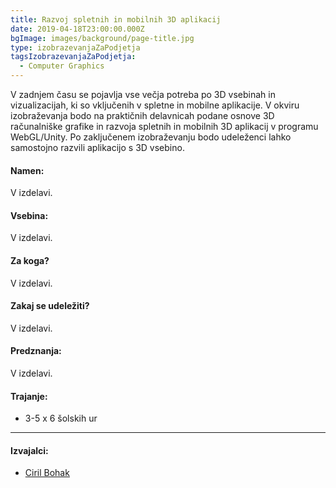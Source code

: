 ```yaml
---
title: Razvoj spletnih in mobilnih 3D aplikacij
date: 2019-04-18T23:00:00.000Z
bgImage: images/background/page-title.jpg
type: izobrazevanjaZaPodjetja
tagsIzobrazevanjaZaPodjetja:
  - Computer Graphics
---
```

V zadnjem času se pojavlja vse večja potreba po 3D vsebinah in vizualizacijah, ki so vključenih v spletne in mobilne aplikacije. V okviru izobraževanja bodo na praktičnih delavnicah podane osnove 3D računalniške grafike in razvoja spletnih in mobilnih 3D aplikacij v programu WebGL/Unity. Po zaključenem izobraževanju bodo udeleženci lahko samostojno razvili aplikacijo s 3D vsebino.

#### Namen:

V izdelavi.

#### Vsebina:

V izdelavi.

#### Za koga?

V izdelavi.

#### Zakaj se udeležiti?

V izdelavi.

#### Predznanja:

V izdelavi.

#### Trajanje:

* 3-5 x 6 šolskih ur

- - -

#### Izvajalci:

* [Ciril Bohak](/izvajalci/ciril-bohak/)
